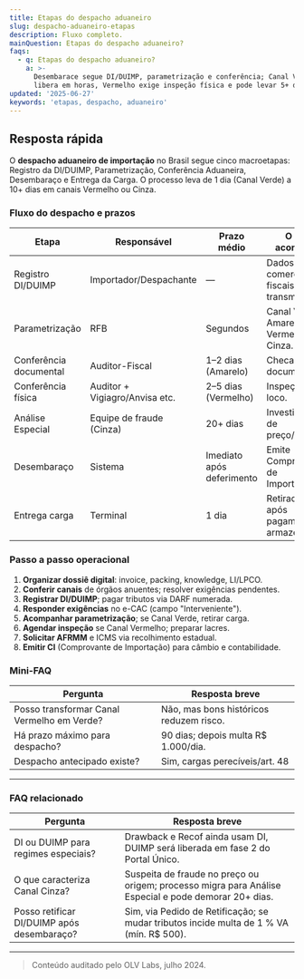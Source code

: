 ```yaml
---
title: Etapas do despacho aduaneiro
slug: despacho-aduaneiro-etapas
description: Fluxo completo.
mainQuestion: Etapas do despacho aduaneiro?
faqs:
  - q: Etapas do despacho aduaneiro?
    a: >-
      Desembarace segue DI/DUIMP, parametrização e conferência; Canal Verde
      libera em horas, Vermelho exige inspeção física e pode levar 5+ dias.
updated: '2025-06-27'
keywords: 'etapas, despacho, aduaneiro'
---
```


## Resposta rápida

O **despacho aduaneiro de importação** no Brasil segue cinco macroetapas: Registro da DI/DUIMP, Parametrização, Conferência Aduaneira, Desembaraço e Entrega da Carga. O processo leva de 1 dia (Canal Verde) a 10+ dias em canais Vermelho ou Cinza.

### Fluxo do despacho e prazos

| Etapa | Responsável | Prazo médio | O que acontece? |
| --- | --- | --- | --- |
| Registro DI/DUIMP | Importador/Despachante | — | Dados comerciais e fiscais são transmitidos. |
| Parametrização | RFB | Segundos | Canal Verde, Amarelo, Vermelho ou Cinza. |
| Conferência documental | Auditor-Fiscal | 1–2 dias (Amarelo) | Checagem de documentos. |
| Conferência física | Auditor + Vigiagro/Anvisa etc. | 2–5 dias (Vermelho) | Inspeção in loco. |
| Análise Especial | Equipe de fraude (Cinza) | 20+ dias | Investigação de preço/valor. |
| Desembaraço | Sistema | Imediato após deferimento | Emite Comprovante de Importação. |
| Entrega carga | Terminal | 1 dia | Retirada física após pagamento armazenagem. |

### Passo a passo operacional

1. **Organizar dossiê digital**: invoice, packing, knowledge, LI/LPCO.  
2. **Conferir canais** de órgãos anuentes; resolver exigências pendentes.  
3. **Registrar DI/DUIMP**; pagar tributos via DARF numerada.  
4. **Responder exigências** no e-CAC (campo "Interveniente").  
5. **Acompanhar parametrização**; se Canal Verde, retirar carga.  
6. **Agendar inspeção** se Canal Vermelho; preparar lacres.  
7. **Solicitar AFRMM** e ICMS via recolhimento estadual.  
8. **Emitir CI** (Comprovante de Importação) para câmbio e contabilidade.

### Mini-FAQ

| Pergunta | Resposta breve |
| --- | --- |
| Posso transformar Canal Vermelho em Verde? | Não, mas bons históricos reduzem risco. |
| Há prazo máximo para despacho? | 90 dias; depois multa R$ 1.000/dia. |
| Despacho antecipado existe? | Sim, cargas perecíveis/art. 48 |

---

### FAQ relacionado

| Pergunta | Resposta breve |
| --- | --- |
| DI ou DUIMP para regimes especiais? | Drawback e Recof ainda usam DI, DUIMP será liberada em fase 2 do Portal Único. |
| O que caracteriza Canal Cinza? | Suspeita de fraude no preço ou origem; processo migra para Análise Especial e pode demorar 20+ dias. |
| Posso retificar DI/DUIMP após desembaraço? | Sim, via Pedido de Retificação; se mudar tributos incide multa de 1 % VA (mín. R$ 500). |

---

> Conteúdo auditado pelo OLV Labs, julho 2024.
